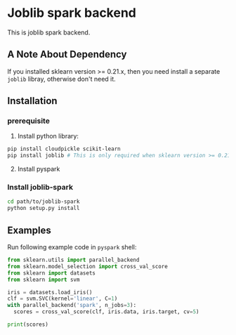 # Joblib spark backend

This is joblib spark backend.

## A Note About Dependency

If you installed sklearn version >= 0.21.x, then you need install a separate `joblib` libray, otherwise don't need it.

## Installation

### prerequisite

1. Install python library:
```bash
pip install cloudpickle scikit-learn
pip install joblib # This is only required when sklearn version >= 0.21.x
```

2. Install pyspark

### Install joblib-spark
```bash
cd path/to/joblib-spark
python setup.py install
```

## Examples

Run following example code in `pyspark` shell:

```python
from sklearn.utils import parallel_backend
from sklearn.model_selection import cross_val_score
from sklearn import datasets
from sklearn import svm

iris = datasets.load_iris()
clf = svm.SVC(kernel='linear', C=1)
with parallel_backend('spark', n_jobs=3):
  scores = cross_val_score(clf, iris.data, iris.target, cv=5)

print(scores)
```
